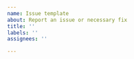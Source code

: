 ```yaml
---
name: Issue template
about: Report an issue or necessary fix
title: ''
labels: ''
assignees: ''

---
```



